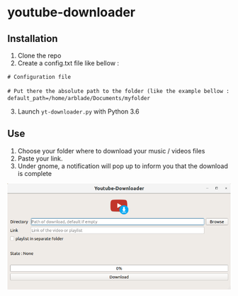 # youtube-downloader

## Installation
1. Clone the repo
2. Create a config.txt file like bellow :
```
# Configuration file

# Put there the absolute path to the folder (like the example bellow :
default_path=/home/arblade/Documents/myfolder
```
3. Launch `yt-downloader.py` with Python 3.6

## Use 

1. Choose your folder where to download your music / videos files
2. Paste your link.
3. Under gnome, a notification will pop up to inform you that the download is complete

![alt text](yt_capture.png)
